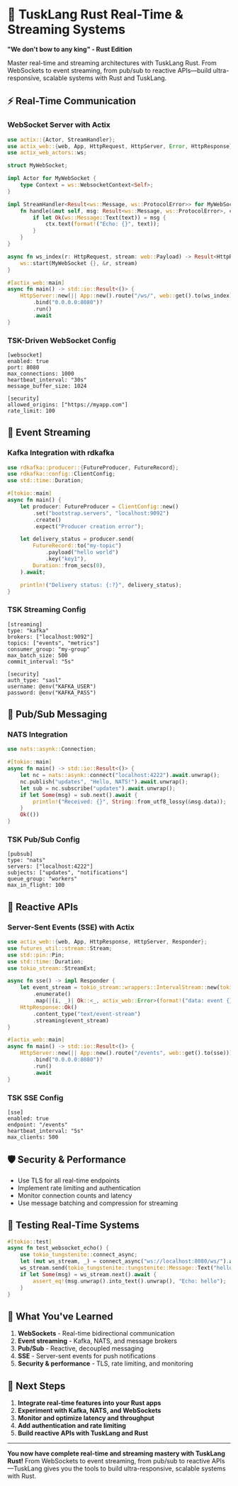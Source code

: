 # 🦀 TuskLang Rust Real-Time & Streaming Systems

**"We don't bow to any king" - Rust Edition**

Master real-time and streaming architectures with TuskLang Rust. From WebSockets to event streaming, from pub/sub to reactive APIs—build ultra-responsive, scalable systems with Rust and TuskLang.

## ⚡ Real-Time Communication

### WebSocket Server with Actix

```rust
use actix::{Actor, StreamHandler};
use actix_web::{web, App, HttpRequest, HttpServer, Error, HttpResponse};
use actix_web_actors::ws;

struct MyWebSocket;

impl Actor for MyWebSocket {
    type Context = ws::WebsocketContext<Self>;
}

impl StreamHandler<Result<ws::Message, ws::ProtocolError>> for MyWebSocket {
    fn handle(&mut self, msg: Result<ws::Message, ws::ProtocolError>, ctx: &mut Self::Context) {
        if let Ok(ws::Message::Text(text)) = msg {
            ctx.text(format!("Echo: {}", text));
        }
    }
}

async fn ws_index(r: HttpRequest, stream: web::Payload) -> Result<HttpResponse, Error> {
    ws::start(MyWebSocket {}, &r, stream)
}

#[actix_web::main]
async fn main() -> std::io::Result<()> {
    HttpServer::new(|| App::new().route("/ws/", web::get().to(ws_index)))
        .bind("0.0.0.0:8080")?
        .run()
        .await
}
```

### TSK-Driven WebSocket Config

```tsk
[websocket]
enabled: true
port: 8080
max_connections: 1000
heartbeat_interval: "30s"
message_buffer_size: 1024

[security]
allowed_origins: ["https://myapp.com"]
rate_limit: 100
```

## 🔄 Event Streaming

### Kafka Integration with rdkafka

```rust
use rdkafka::producer::{FutureProducer, FutureRecord};
use rdkafka::config::ClientConfig;
use std::time::Duration;

#[tokio::main]
async fn main() {
    let producer: FutureProducer = ClientConfig::new()
        .set("bootstrap.servers", "localhost:9092")
        .create()
        .expect("Producer creation error");

    let delivery_status = producer.send(
        FutureRecord::to("my-topic")
            .payload("hello world")
            .key("key1"),
        Duration::from_secs(0),
    ).await;

    println!("Delivery status: {:?}", delivery_status);
}
```

### TSK Streaming Config

```tsk
[streaming]
type: "kafka"
brokers: ["localhost:9092"]
topics: ["events", "metrics"]
consumer_group: "my-group"
max_batch_size: 500
commit_interval: "5s"

[security]
auth_type: "sasl"
username: @env("KAFKA_USER")
password: @env("KAFKA_PASS")
```

## 📡 Pub/Sub Messaging

### NATS Integration

```rust
use nats::asynk::Connection;

#[tokio::main]
async fn main() -> std::io::Result<()> {
    let nc = nats::asynk::connect("localhost:4222").await.unwrap();
    nc.publish("updates", "Hello, NATS!").await.unwrap();
    let sub = nc.subscribe("updates").await.unwrap();
    if let Some(msg) = sub.next().await {
        println!("Received: {}", String::from_utf8_lossy(&msg.data));
    }
    Ok(())
}
```

### TSK Pub/Sub Config

```tsk
[pubsub]
type: "nats"
servers: ["localhost:4222"]
subjects: ["updates", "notifications"]
queue_group: "workers"
max_in_flight: 100
```

## 🔔 Reactive APIs

### Server-Sent Events (SSE) with Actix

```rust
use actix_web::{web, App, HttpResponse, HttpServer, Responder};
use futures_util::stream::Stream;
use std::pin::Pin;
use std::time::Duration;
use tokio_stream::StreamExt;

async fn sse() -> impl Responder {
    let event_stream = tokio_stream::wrappers::IntervalStream::new(tokio::time::interval(Duration::from_secs(1)))
        .enumerate()
        .map(|(i, _)| Ok::<_, actix_web::Error>(format!("data: event {}\n\n", i)));
    HttpResponse::Ok()
        .content_type("text/event-stream")
        .streaming(event_stream)
}

#[actix_web::main]
async fn main() -> std::io::Result<()> {
    HttpServer::new(|| App::new().route("/events", web::get().to(sse)))
        .bind("0.0.0.0:8080")?
        .run()
        .await
}
```

### TSK SSE Config

```tsk
[sse]
enabled: true
endpoint: "/events"
heartbeat_interval: "5s"
max_clients: 500
```

## 🛡️ Security & Performance
- Use TLS for all real-time endpoints
- Implement rate limiting and authentication
- Monitor connection counts and latency
- Use message batching and compression for streaming

## 🧪 Testing Real-Time Systems

```rust
#[tokio::test]
async fn test_websocket_echo() {
    use tokio_tungstenite::connect_async;
    let (mut ws_stream, _) = connect_async("ws://localhost:8080/ws/").await.unwrap();
    ws_stream.send(tokio_tungstenite::tungstenite::Message::Text("hello".into())).await.unwrap();
    if let Some(msg) = ws_stream.next().await {
        assert_eq!(msg.unwrap().into_text().unwrap(), "Echo: hello");
    }
}
```

## 🎯 What You've Learned

1. **WebSockets** - Real-time bidirectional communication
2. **Event streaming** - Kafka, NATS, and message brokers
3. **Pub/Sub** - Reactive, decoupled messaging
4. **SSE** - Server-sent events for push notifications
5. **Security & performance** - TLS, rate limiting, and monitoring

## 🚀 Next Steps

1. **Integrate real-time features into your Rust apps**
2. **Experiment with Kafka, NATS, and WebSockets**
3. **Monitor and optimize latency and throughput**
4. **Add authentication and rate limiting**
5. **Build reactive APIs with TuskLang and Rust**

---

**You now have complete real-time and streaming mastery with TuskLang Rust!** From WebSockets to event streaming, from pub/sub to reactive APIs—TuskLang gives you the tools to build ultra-responsive, scalable systems with Rust. 